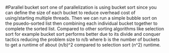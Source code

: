 #Parallel bucket sort
one of parallelization is using bucket sort since you can define the size of each bucket to reduce overhead cost of using/starting multiple threads.
Then we can run a simple bubble sort on the psuedo-sorted list then combining each individual bucket together to complete the sorted list.
Compared to other sorting algorithms like selection sort for example bucket sort performs better due to its divide and conquer tactics reducing the 
problem size to n/b where b is the number of buckets to get a runtime of about (n/b)^2 compared to selection sort (n^2) runtime.
